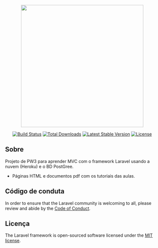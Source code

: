 <p align="center"><img src="https://res.cloudinary.com/dtfbvvkyp/image/upload/v1566331377/laravel-logolockup-cmyk-red.svg" width="400"></p>

<p align="center">
<a href="https://travis-ci.org/laravel/framework"><img src="https://travis-ci.org/laravel/framework.svg" alt="Build Status"></a>
<a href="https://packagist.org/packages/laravel/framework"><img src="https://poser.pugx.org/laravel/framework/d/total.svg" alt="Total Downloads"></a>
<a href="https://packagist.org/packages/laravel/framework"><img src="https://poser.pugx.org/laravel/framework/v/stable.svg" alt="Latest Stable Version"></a>
<a href="https://packagist.org/packages/laravel/framework"><img src="https://poser.pugx.org/laravel/framework/license.svg" alt="License"></a>
</p>

## Sobre
Projeto de PW3 para aprender MVC com o framework Laravel usando a nuvem (Heroku) e o BD PostGree.
- Páginas HTML e documentos pdf com os tutoriais das aulas.

## Código de conduta

In order to ensure that the Laravel community is welcoming to all, please review and abide by the [Code of Conduct](https://laravel.com/docs/contributions#code-of-conduct).

## Licença

The Laravel framework is open-sourced software licensed under the [MIT license](https://opensource.org/licenses/MIT).
